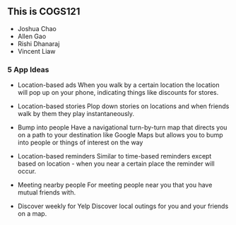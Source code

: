 ## This is COGS121

* Joshua Chao
* Allen Gao
* Rishi Dhanaraj
* Vincent Liaw

### 5 App Ideas



* Location-based ads
    When you walk by a certain location the location will pop up on your phone, indicating things like discounts for stores.

* Location-based stories
    Plop down stories on locations and when friends walk by them they play instantaneously.

* Bump into people
    Have a navigational turn-by-turn map that directs you on a path to your destination like Google Maps but allows you to bump into people or things of interest on the way

* Location-based reminders
    Similar to time-based reminders except based on location - when you near a certain place the reminder will occur.
    
* Meeting nearby people
    For meeting people near you that you have mutual friends with.

* Discover weekly for Yelp
    Discover local outings for you and your friends on a map.